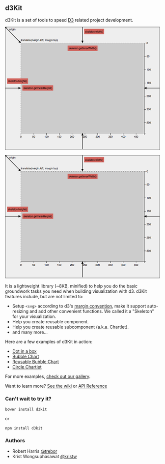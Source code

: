 ## d3Kit

d3Kit is a set of tools to speed [D3](https://github.com/mbostock/d3) related project development.

<p align="center">
  <img src="resources/skeleton.png" height="400">
</p>

<p align="center">
<a href="http://bl.ocks.org/kristw/7eef5cb21f3dfc1c0a4c" style="width:100%;">
  <img src="resources/skeleton.png" height="400">
</a>
</p>

It is a lightweight library (~8KB, minified) to help you do the basic groundwork tasks you need when building visualization with d3.
d3Kit features include, but are not limited to:

* Setup ```<svg>``` according to d3's [margin convention](http://bl.ocks.org/mbostock/3019563), make it support auto-resizing and add other convenient functions. We called it a "Skeleton" for your visualization.
* Help you create reusable component.
* Help you create reusable subcomponent (a.k.a. Chartlet).
* and many more...

Here are a few examples of d3Kit in action:
* [Dot in a box](http://bl.ocks.org/treboresque/f839966214cf66627df6)
* [Bubble Chart](http://bl.ocks.org/kristw/75999459f1a34e05d580)
* [Reusable Bubble Chart](http://bl.ocks.org/kristw/d8b15dd09a4c3510621c)
* [Circle Chartlet](http://bl.ocks.org/treboresque/0f01e42fb3c9268d7105)

For more examples, [check out our gallery](https://github.com/twitter/d3kit/wiki/Gallery).

Want to learn more? [See the wiki](https://github.com/twitter/d3kit/wiki) or [API Reference](https://github.com/twitter/d3kit/wiki/API-reference)

### Can't wait to try it?

```
bower install d3kit
```

or

```
npm install d3kit
```

### Authors

* Robert Harris [@trebor](https://twitter.com/trebor)
* Krist Wongsuphasawat [@kristw](https://twitter.com/kristw)
